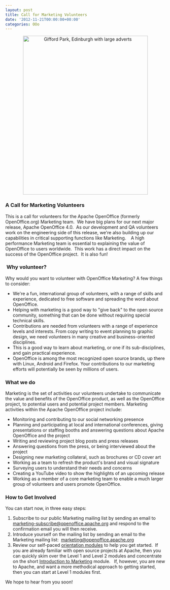 ```yaml
---
layout: post
title: Call for Marketing Volunteers
date: '2012-11-21T00:00:00+00:00'
categories: OOo
---
```

<div align="center"> <a title="Gifford Park, Edinburgh with large adverts by National Library of Scotland, on Flickr" href="http://www.flickr.com/photos/nlscotland/4250969838/"><img width="393" height="500" alt="Gifford Park, Edinburgh with large adverts" src="http://farm5.staticflickr.com/4059/4250969838_a54ca39cd4.jpg" /></a> </div> 
  <p> </p> 
  <h3>A Call for Marketing Volunteers <br /></h3> 
  <p>This is a call for volunteers for the Apache OpenOffice (formerly OpenOffice.org) Marketing team.&nbsp; We have big plans for our next major release, Apache OpenOffice 4.0.&nbsp;  As our development and QA volunteers work on the engineering side of this release, we're also building up our capabilities in critical supporting functions like Marketing.&nbsp;&nbsp;&nbsp; A high performance Marketing team is essential to explaining the value of OpenOffice to users worldwide.&nbsp; This work has a direct impact on the success of the OpenOffice project.&nbsp; It is also fun!</p> 
  <h3>&nbsp;Why volunteer?<br /></h3> 
  <p>Why would you want to volunteer with OpenOffice Marketing?  A few things to consider:</p> 
  <ul> 
    <li>We're a fun, international group of volunteers, with a range of 
skills and experience, dedicated to free software and spreading the word
 about OpenOffice.</li> 
    <li>Helping with marketing is a good way to &quot;give back&quot; to the open 
source community, something that can be done without requiring special 
technical skills.</li> 
    <li>Contributions are needed from volunteers with a range of experience levels and 
interests.  From copy writing to event planning to graphic design,
we need volunteers in many creative and business-oriented disciplines.</li> 
    <li>This is a good way to learn about marketing, or one if its sub-disciplines, and gain practical experience.</li> 
    <li>OpenOffice is among the most recognized open source brands, up there with Linux, Android and Firefox.  Your 
contributions to our marketing efforts will potentially be seen by millions of users.</li> 
  </ul> 
  <h3>What we do</h3> 
  <p>Marketing is the set of activities our volunteers undertake to communicate
the value and benefits of the OpenOffice product, as well as the OpenOffice project, to potential users and 
potential project members. Marketing activities within the Apache OpenOffice project include:  <br /> </p> 
  <ul> 
    <li>Monitoring and contributing to our social networking presence</li> 
    <li>Planning and participating at local and international conferences, giving presentations or staffing booths 
and answering questions about Apache OpenOffice and the project</li> 
    <li>Writing and reviewing project blog posts and press releases</li> 
    <li>Answering questions from the press, or being interviewed about the project</li> 
    <li>Designing new marketing collateral, such as brochures or CD cover art</li> 
    <li>Working as a team to refresh the product's brand and visual signature</li> 
    <li>Surveying users to understand their needs and concerns</li> 
    <li>Creating a YouTube video to show the highlights of an upcoming release</li> 
    <li>Working as a member of a core marketing team to enable a much larger group of volunteers and users promote
OpenOffice.</li> 
  </ul> 
  <p> </p> 
  <h3>How to Get Involved</h3> 
  <p>You can start now, in three easy steps: <br /></p> 
  <ol> 
    <li>Subscribe to our public Marketing mailing list by sending an email to <a href="mailto:marketing-subscribe@openoffice.apache.org">marketing-subscribe@openoffice.apache.org</a> and respond to the confirmation email you will then receive.<br /></li> 
    <li>Introduce yourself on the mailing list by sending an email to the Marketing mailing list:&nbsp; <a href="mailto:marketing@openoffice.apache.org">marketing@openoffice.apache.org</a></li> 
    <li>Review our self-paced <a href="http://incubator.apache.org/openofficeorg/orientation/index.html">orientation modules</a> to help you get started.&nbsp; If you are already familiar with open source projects at Apache, then you can quickly skim over the Level 1 and Level 2 modules and concentrate on the short <a href="http://incubator.apache.org/openofficeorg/orientation/intro-marketing.html">Introduction to Marketing</a> module.&nbsp;&nbsp; If, however, you are new to Apache, and want a more methodical approach to getting started, then you can start at Level 1 modules first.</li> 
  </ol> 
  <p>We hope to hear from you soon!<br /></p>
